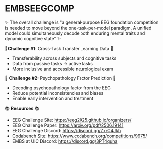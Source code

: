 # EMBSEEGCOMP
✨ The overall challenge is "a general-purpose EEG foundation competition is needed to move beyond the one-task-per-model paradigm. A unified model could simultaneously decode both enduring mental traits and dynamic cognitive state" ✨

🧠**Challenge #1**: Cross-Task Transfer Learning Data 🧠
- Transferability across subjects and cognitive tasks
- Data from passive tasks → active tasks
- More inclusive and accessible neurological exam


🧠 **Challenge #2:** Psychopathology Factor Prediction 🧠
- Decoding psychopathology factor from the EEG
- Reduce potential inconsistencies and biases
- Enable early intervention and treatment

📚 **Resources** 📚
- EEG Challenge Site: https://eeg2025.github.io/organizers/
- EEG Challenge Paper: https://arxiv.org/pdf/2506.19141
- EEG Challenge Discord: https://discord.gg/ZxrC4Jkh
- Codabench Site: https://www.codabench.org/competitions/9975/
- EMBS at UIC Discord: https://discord.gg/3PT4quha
